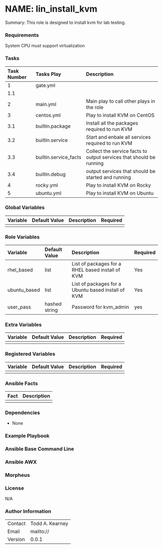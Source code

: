 NAME: lin_install_kvm
=========================

Summary: This role is designed to install kvm for lab testing. 

### Requirements

System CPU must support virtualization

### Tasks

| Task Number |      Tasks Play       |                             Description                             |
| :---------- | :-------------------- | :------------------------------------------------------------------ |
| 1           | gate.yml              |                                                                     |
| 1.1         |                       |                                                                     |
| 2           | main.yml              | Main play to call other plays in the role                           |
| 3           | centos.yml            | Play to install KVM on CentOS                                       |
| 3.1         | builtin.package       | Install all the packages required to run KVM                        |
| 3.2         | builtin.service       | Start and enbale all services required to run KVM                   |
| 3.3         | builtin.service_facts | Collect the service facts to output services that should be running |
| 3.4         | builtin.debug         | output services that should be started and running                  |
| 4           | rocky.yml             | Play to install KVM on Rocky                                        |
| 5           | ubuntu.yml            | Play to install KVM on Ubuntu                                       |

### Global Variables

| Variable | Default Value | Description | Required |
| :------- | :------------ | :---------- | :------- |
|          |               |             |          |


### Role Variables

|   Variable   | Default Value |                    Description                     | Required |
| :----------- | :------------ | :------------------------------------------------- | :------- |
| rhel_based   | list          | List of packages for a RHEL based install of KVM   | Yes      |
| ubuntu_based | list          | List of packages for a Ubuntu based install of KVM | Yes      |
| user_pass    | hashed string | Password for kvm_admin                             | yes      |

### Extra Variables

| Variable | Default Value | Description | Required |
|:---------|:--------------|:------------|:---------|
|          |               |             |          |

### Registered Variables

| Variable | Default Value | Description | Required |
|:---------|:--------------|:------------|:---------|
|          |               |             |          |

### Ansible Facts

| Fact | Description |
|:-----|:------------|
|      |             |

### Dependencies

* None

### Example Playbook

### Ansible Base Command Line

### Ansible AWX

### Morpheus 

### License

N/A

### Author Information

|         |                 |
| :------ | :-------------- |
| Contact | Todd A. Kearney |
| Email   | mailto://       |
| Version | 0.0.1           |